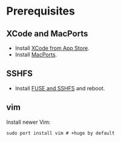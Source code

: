 # Prerequisites

## XCode and MacPorts
* Install [XCode from App Store](https://itunes.apple.com/cz/app/xcode/id497799835?mt=12).
* Install [MacPorts](https://www.macports.org).

## SSHFS
* Install [FUSE and SSHFS](https://osxfuse.github.io) and reboot.

## vim
Install newer Vim:
```
sudo port install vim # +huge by default
```
